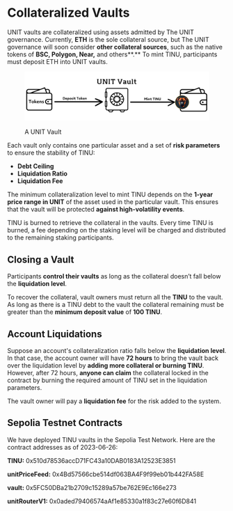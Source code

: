 # Collateralized Vaults

UNIT vaults are collateralized using assets admitted by The UNIT governance. Currently, **ETH** is the sole collateral source, but The UNIT governance will soon consider **other collateral sources**, such as the native tokens of **BSC, Polygon, Near,** and others**.** To mint TINU, participants must deposit ETH into UNIT vaults.&#x20;

<figure><picture><source srcset="../.gitbook/assets/UNIT Vault black (1).png" media="(prefers-color-scheme: dark)"><img src="../.gitbook/assets/UNIT Vault white.png" alt=""></picture><figcaption><p>A UNIT Vault</p></figcaption></figure>

Each vault only contains one particular asset and a set of **risk parameters** to ensure the stability of TINU:

* **Debt Ceiling**
* **Liquidation Ratio**
* **Liquidation Fee**

The minimum collateralization level to mint TINU depends on the **1-year price range in UNIT** of the asset used in the particular vault. This ensures that the vault will be protected **against high-volatility events**.

TINU is burned to retrieve the collateral in the vaults. Every time TINU is burned, a fee depending on the staking level will be charged and distributed to the remaining staking participants.

## Closing a Vault

Participants **control their vaults** as long as the collateral doesn’t fall below the **liquidation level**.&#x20;

To recover the collateral, vault owners must return all the **TINU** to the vault. As long as there is a TINU debt to the vault the collateral remaining must be greater than the **minimum deposit value** of **100 TINU**.

## Account Liquidations

Suppose an account's collateralization ratio falls below the **liquidation level**. In that case, the account owner will have **72 hours** to bring the vault back over the liquidation level by **adding more collateral or burning TINU**. However, after 72 hours, **anyone can claim** the collateral locked in the contract by burning the required amount of TINU set in the liquidation parameters.

The vault owner will pay a **liquidation fee** for the risk added to the system.

## Sepolia Testnet Contracts

We have deployed TINU vaults in the Sepolia Test Network. Here are the contract addresses as of 2023-06-26:

**TINU:** 0x510d78536accD71FC43a10DAB0183A12523E3851

**unitPriceFeed:** 0x4Bd57566cbe514df063BA4F9f99eb01b442FA58E

**vault:** 0x5FC50DBa21b2709c15289a57be762E9Ec166e273

**unitRouterV1:** 0x0aded79406574aAf1e85330a1f83c27e60f6D841
